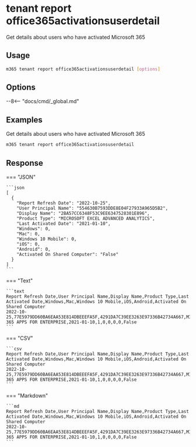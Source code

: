 # tenant report office365activationsuserdetail

Get details about users who have activated Microsoft 365

## Usage

```sh
m365 tenant report office365activationsuserdetail [options]
```

## Options

--8<-- "docs/cmd/_global.md"

## Examples

Get details about users who have activated Microsoft 365

```sh
m365 tenant report office365activationsuserdetail
```

## Response

=== "JSON"

    ```json
    [
      {
        "Report Refresh Date": "2022-10-25",
        "User Principal Name": "554630B7593DDE8E04F27933A965D5B2",
        "Display Name": "2BA57CC6348F53C9EE6347528301E896",
        "Product Type": "MICROSOFT EXCEL ADVANCED ANALYTICS",
        "Last Activated Date": "2021-01-10",
        "Windows": 0,
        "Mac": 0,
        "Windows 10 Mobile": 0,
        "iOS": 0,
        "Android": 0,
        "Activated On Shared Computer": "False"
      }
    ]
    ```

=== "Text"

    ```text
    Report Refresh Date,User Principal Name,Display Name,Product Type,Last Activated Date,Windows,Mac,Windows 10 Mobile,iOS,Android,Activated On Shared Computer
    2022-10-25,77E5979DD60BA6EAA53E814DBEEEFA5F,4291DA7C39EE3263E97336B42734A667,MICROSOFT 365 APPS FOR ENTERPRISE,2021-01-10,1,0,0,0,0,False
    ```

=== "CSV"

    ```csv
    Report Refresh Date,User Principal Name,Display Name,Product Type,Last Activated Date,Windows,Mac,Windows 10 Mobile,iOS,Android,Activated On Shared Computer
    2022-10-25,77E5979DD60BA6EAA53E814DBEEEFA5F,4291DA7C39EE3263E97336B42734A667,MICROSOFT 365 APPS FOR ENTERPRISE,2021-01-10,1,0,0,0,0,False
    ```

=== "Markdown"

    ```md
    Report Refresh Date,User Principal Name,Display Name,Product Type,Last Activated Date,Windows,Mac,Windows 10 Mobile,iOS,Android,Activated On Shared Computer
    2022-10-25,77E5979DD60BA6EAA53E814DBEEEFA5F,4291DA7C39EE3263E97336B42734A667,MICROSOFT 365 APPS FOR ENTERPRISE,2021-01-10,1,0,0,0,0,False
    ```
